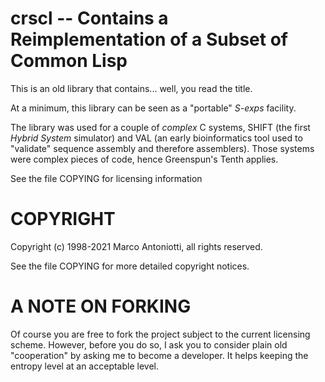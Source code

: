 # crscl -- Contains a Reimplementation of a Subset of Common Lisp

This is an old library that contains... well, you read the title.

At a minimum, this library can be seen as a "portable" *S-exps*
facility.

The library was used for a couple of *complex* C systems, SHIFT (the
first *Hybrid System* simulator) and VAL (an early bioinformatics tool
used to "validate" sequence assembly and therefore assemblers).  Those
systems were complex pieces of code, hence Greenspun's Tenth applies.

See the file COPYING for licensing information

# COPYRIGHT

Copyright (c) 1998-2021 Marco Antoniotti, all rights reserved.

See the file COPYING for more detailed copyright notices.



# A NOTE ON FORKING

Of course you are free to fork the project subject to the current
licensing scheme.  However, before you do so, I ask you to consider
plain old "cooperation" by asking me to become a developer.
It helps keeping the entropy level at an acceptable level.
